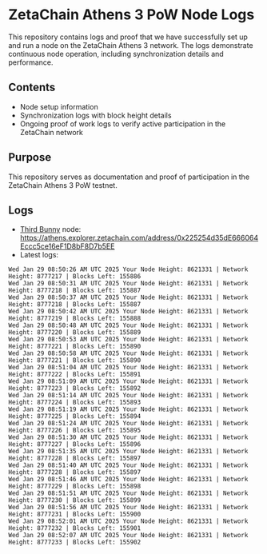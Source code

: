 # ZetaChain Athens 3 PoW Node Logs
This repository contains logs and proof that we have successfully set up and run a node on the ZetaChain Athens 3 network. The logs demonstrate continuous node operation, including synchronization details and performance.

## Contents
- Node setup information
- Synchronization logs with block height details
- Ongoing proof of work logs to verify active participation in the ZetaChain network

## Purpose
This repository serves as documentation and proof of participation in the ZetaChain Athens 3 PoW testnet.

## Logs

- [Third Bunny](https://thirdbunny.xyz/) node: https://athens.explorer.zetachain.com/address/0x225254d35dE666064Eccc5ce16eF1D8bF8D7b5EE
- Latest logs:
```
Wed Jan 29 08:50:26 AM UTC 2025 Your Node Height: 8621331 | Network Height: 8777217 | Blocks Left: 155886
Wed Jan 29 08:50:31 AM UTC 2025 Your Node Height: 8621331 | Network Height: 8777218 | Blocks Left: 155887
Wed Jan 29 08:50:37 AM UTC 2025 Your Node Height: 8621331 | Network Height: 8777218 | Blocks Left: 155887
Wed Jan 29 08:50:42 AM UTC 2025 Your Node Height: 8621331 | Network Height: 8777219 | Blocks Left: 155888
Wed Jan 29 08:50:48 AM UTC 2025 Your Node Height: 8621331 | Network Height: 8777220 | Blocks Left: 155889
Wed Jan 29 08:50:53 AM UTC 2025 Your Node Height: 8621331 | Network Height: 8777221 | Blocks Left: 155890
Wed Jan 29 08:50:58 AM UTC 2025 Your Node Height: 8621331 | Network Height: 8777221 | Blocks Left: 155890
Wed Jan 29 08:51:04 AM UTC 2025 Your Node Height: 8621331 | Network Height: 8777222 | Blocks Left: 155891
Wed Jan 29 08:51:09 AM UTC 2025 Your Node Height: 8621331 | Network Height: 8777223 | Blocks Left: 155892
Wed Jan 29 08:51:14 AM UTC 2025 Your Node Height: 8621331 | Network Height: 8777224 | Blocks Left: 155893
Wed Jan 29 08:51:19 AM UTC 2025 Your Node Height: 8621331 | Network Height: 8777225 | Blocks Left: 155894
Wed Jan 29 08:51:24 AM UTC 2025 Your Node Height: 8621331 | Network Height: 8777226 | Blocks Left: 155895
Wed Jan 29 08:51:30 AM UTC 2025 Your Node Height: 8621331 | Network Height: 8777227 | Blocks Left: 155896
Wed Jan 29 08:51:35 AM UTC 2025 Your Node Height: 8621331 | Network Height: 8777228 | Blocks Left: 155897
Wed Jan 29 08:51:40 AM UTC 2025 Your Node Height: 8621331 | Network Height: 8777228 | Blocks Left: 155897
Wed Jan 29 08:51:46 AM UTC 2025 Your Node Height: 8621331 | Network Height: 8777229 | Blocks Left: 155898
Wed Jan 29 08:51:51 AM UTC 2025 Your Node Height: 8621331 | Network Height: 8777230 | Blocks Left: 155899
Wed Jan 29 08:51:56 AM UTC 2025 Your Node Height: 8621331 | Network Height: 8777231 | Blocks Left: 155900
Wed Jan 29 08:52:01 AM UTC 2025 Your Node Height: 8621331 | Network Height: 8777232 | Blocks Left: 155901
Wed Jan 29 08:52:07 AM UTC 2025 Your Node Height: 8621331 | Network Height: 8777233 | Blocks Left: 155902
```
